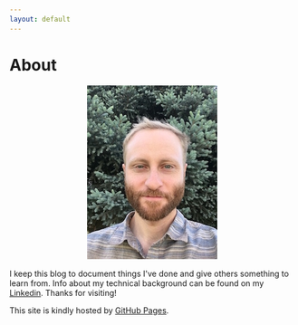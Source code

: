 ```yaml
---
layout: default
---
```


# About

<p align="center"><img src="me_tree.jpg"></p>

I keep this blog to document things I've done and give others something to learn from.  Info about my technical background can be found on my <a href="https://www.linkedin.com/in/andrew-august" target="_blank">Linkedin</a>.  Thanks for visiting!

This site is kindly hosted by [GitHub Pages](https://pages.github.com).
